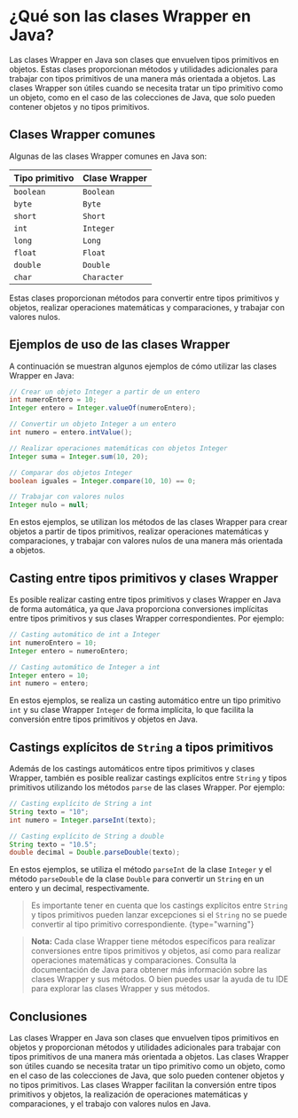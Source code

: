 # ¿Qué son las clases Wrapper en Java?

Las clases Wrapper en Java son clases que envuelven tipos primitivos en objetos. Estas clases proporcionan métodos y
utilidades adicionales para trabajar con tipos primitivos de una manera más orientada a objetos. Las clases Wrapper son
útiles cuando se necesita tratar un tipo primitivo como un objeto, como en el caso de las colecciones de Java, que solo
pueden contener objetos y no tipos primitivos.

## Clases Wrapper comunes

Algunas de las clases Wrapper comunes en Java son:

| Tipo primitivo | Clase Wrapper |
|----------------|---------------|
| `boolean`      | `Boolean`     |
| `byte`         | `Byte`        |
| `short`        | `Short`       |
| `int`          | `Integer`     |
| `long`         | `Long`        |
| `float`        | `Float`       |
| `double`       | `Double`      |
| `char`         | `Character`   |

Estas clases proporcionan métodos para convertir entre tipos primitivos y objetos, realizar operaciones matemáticas y
comparaciones, y trabajar con valores nulos.

## Ejemplos de uso de las clases Wrapper

A continuación se muestran algunos ejemplos de cómo utilizar las clases Wrapper en Java:

```java
// Crear un objeto Integer a partir de un entero
int numeroEntero = 10;
Integer entero = Integer.valueOf(numeroEntero);

// Convertir un objeto Integer a un entero
int numero = entero.intValue();

// Realizar operaciones matemáticas con objetos Integer
Integer suma = Integer.sum(10, 20);

// Comparar dos objetos Integer
boolean iguales = Integer.compare(10, 10) == 0;

// Trabajar con valores nulos
Integer nulo = null;
```

En estos ejemplos, se utilizan los métodos de las clases Wrapper para crear objetos a partir de tipos primitivos,
realizar operaciones matemáticas y comparaciones, y trabajar con valores nulos de una manera más orientada a objetos.

## Casting entre tipos primitivos y clases Wrapper

Es posible realizar casting entre tipos primitivos y clases Wrapper en Java de forma automática, ya que Java proporciona
conversiones implícitas entre tipos primitivos y sus clases Wrapper correspondientes. Por ejemplo:

```java
// Casting automático de int a Integer
int numeroEntero = 10;
Integer entero = numeroEntero;

// Casting automático de Integer a int
Integer entero = 10;
int numero = entero;
```

En estos ejemplos, se realiza un casting automático entre un tipo primitivo `int` y su clase Wrapper `Integer` de forma
implícita, lo que facilita la conversión entre tipos primitivos y objetos en Java.

## Castings explícitos de `String` a tipos primitivos

Además de los castings automáticos entre tipos primitivos y clases Wrapper, también es posible realizar castings
explícitos entre `String` y tipos primitivos utilizando los métodos `parse` de las clases Wrapper. Por ejemplo:

```java
// Casting explícito de String a int
String texto = "10";
int numero = Integer.parseInt(texto);

// Casting explícito de String a double
String texto = "10.5";
double decimal = Double.parseDouble(texto);
```

En estos ejemplos, se utiliza el método `parseInt` de la clase `Integer` y el método `parseDouble` de la clase `Double`
para convertir un `String` en un entero y un decimal, respectivamente.

> Es importante tener en cuenta que los castings explícitos entre `String` y tipos primitivos pueden lanzar excepciones
> si el `String` no se puede convertir al tipo primitivo correspondiente.
> {type="warning"}

> **Nota:** Cada clase Wrapper tiene métodos específicos para realizar conversiones entre tipos primitivos y objetos,
> así como para realizar operaciones matemáticas y comparaciones. Consulta la documentación de Java para obtener más
> información sobre las clases Wrapper y sus métodos. O bien puedes usar la ayuda de tu IDE para explorar las clases
> Wrapper y sus métodos.

## Conclusiones

Las clases Wrapper en Java son clases que envuelven tipos primitivos en objetos y proporcionan métodos y utilidades
adicionales para trabajar con tipos primitivos de una manera más orientada a objetos. Las clases Wrapper son útiles
cuando se necesita tratar un tipo primitivo como un objeto, como en el caso de las colecciones de Java, que solo pueden
contener objetos y no tipos primitivos. Las clases Wrapper facilitan la conversión entre tipos primitivos y objetos, la
realización de operaciones matemáticas y comparaciones, y el trabajo con valores nulos en Java.